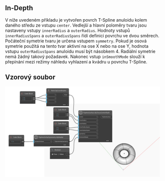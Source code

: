 <!--- Autodesk.DesignScript.Geometry.TSpline.TSplineSurface.ByTorusCenterRadii --->
<!--- TAX4CBLVHC7JXO4PNOKK44X5VVCC377TK4Q3R5UBTYQROUPG4VCQ --->
## In-Depth
V níže uvedeném příkladu je vytvořen povrch T-Spline anuloidu kolem daného středu ze vstupu `center`. Vedlejší a hlavní poloměry tvaru jsou nastaveny vstupy `innerRadius` a `outerRadius`. Hodnoty vstupů `innerRadiusSpans` a `outerRadiusSpans` řídí definici povrchu ve dvou směrech. Počáteční symetrie tvaru je určena vstupem `symmetry`. Pokud je osová symetrie použitá na tento tvar aktivní na ose X nebo na ose Y, hodnota vstupu `outerRadiusSpans` anuloidu musí být násobkem 4. Radiální symetrie nemá žádný takový požadavek. Nakonec vstup `inSmoothMode` slouží k přepínání mezi režimy náhledu vyhlazení a kvádru u povrchu T-Spline.

## Vzorový soubor

![Example](./TAX4CBLVHC7JXO4PNOKK44X5VVCC377TK4Q3R5UBTYQROUPG4VCQ_img.jpg)


